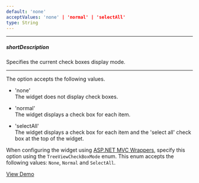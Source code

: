 ```yaml
---
default: 'none'
acceptValues: 'none' | 'normal' | 'selectAll'
type: String
---
```

---
##### shortDescription
Specifies the current check boxes display mode.

---
The option accepts the following values.

- 'none'  
 The widget does not display check boxes.

- 'normal'  
 The widget displays a check box for each item.

- 'selectAll'  
 The widget displays a check box for each item and the 'select all' check box at the top of the widget.

When configuring the widget using [ASP.NET MVC Wrappers](/concepts/35%20ASP.NET%20MVC%20Wrappers/20%20Fundamentals '/Documentation/Guide/ASP.NET_MVC_Wrappers/Fundamentals/'), specify this option using the `TreeViewCheckBoxMode` enum. This enum accepts the following values: `None`, `Normal` and `SelectAll`.

<a href="https://js.devexpress.com/Demos/WidgetsGallery/Demo/Tree_View/ItemSelectionAndCustomization/jQuery/Light/" class="button orange small fix-width-155" style="margin-right: 20px;" target="_blank">View Demo</a>
